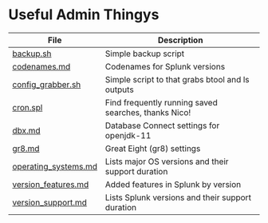 # Useful Admin Thingys

| File | Description |
| ---- | ----------- |
| [backup.sh](backup.sh) | Simple backup script |
| [codenames.md](codenames.md) | Codenames for Splunk versions |
| [config_grabber.sh](config_grabber.sh) | Simple script to that grabs btool and ls outputs |
| [cron.spl](cron.spl) | Find frequently running saved searches, thanks Nico! |
| [dbx.md](dbx.md) | Database Connect settings for openjdk-11 |
| [gr8.md](gr8.md) | Great Eight (gr8) settings |
| [operating_systems.md](operating_systems.md) | Lists major OS versions and their support duration |
| [version_features.md](version_features.md) | Added features in Splunk by version |
| [version_support.md](version_support.md) | Lists Splunk versions and their support duration |
